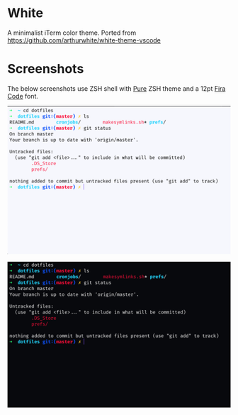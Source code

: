 # White
A minimalist iTerm color theme. Ported from https://github.com/arthurwhite/white-theme-vscode

# Screenshots

The below screenshots use ZSH shell with [Pure](https://github.com/sindresorhus/pure) ZSH theme and a 12pt [Fira Code](https://github.com/tonsky/FiraCode) font.

![White theme screenshot](https://raw.githubusercontent.com/geoffreyyip/white-theme-iterm/master/White.png)

![White night theme screenshot](https://raw.githubusercontent.com/geoffreyyip/white-theme-iterm/master/White%20Night.png)